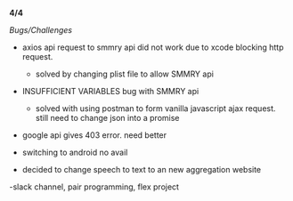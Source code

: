 **4/4**

*Bugs/Challenges*
- axios api request to smmry api did not work due to xcode blocking http request.
  + solved by changing plist file to allow SMMRY api
- INSUFFICIENT VARIABLES bug with SMMRY api
  + solved with using postman to form vanilla javascript ajax request. still need to change json into a promise
- google api gives 403 error. need better            


- switching to android no avail

- decided to change speech to text to an new aggregation website




-slack channel,
pair programming,
flex project

